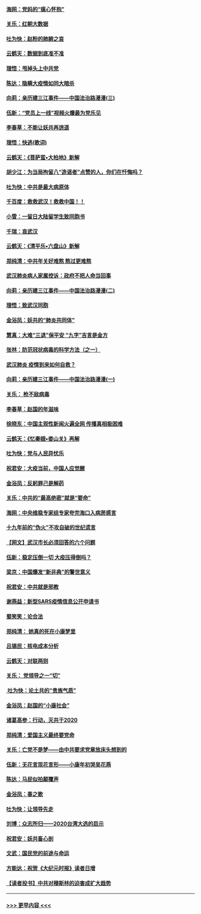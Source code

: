 #### [海网：党妈的“瘟心怀抱”](../pages/nsc993/n11840740.md?t=02031431) 
#### [关乐：红朝大数据](../pages/nsc993/n11840675.md?t=02031431) 
#### [吐为快：赵粉的肺腑之哀](../pages/nsc993/n11840618.md?t=02031431) 
#### [云鹤天：数据到底准不准](../pages/nsc993/n11840325.md?t=02031431) 
#### [理悟：甩掉头上中共党](../pages/nsc993/n11838826.md?t=02031431) 
#### [陈达：隐瞒大疫情如同大暗杀](../pages/nsc993/n11838771.md?t=02031431) 
#### [向莉：亲历建三江事件——中国法治路漫漫(三)](../pages/nsc993/n11831825.md?t=02031431) 
#### [伍新：“党员上一线”视频火爆最为党乐见](../pages/nsc993/n11838200.md?t=02031431) 
#### [李春草：不能让妖共再逍遥](../pages/nsc993/n11838102.md?t=02031431) 
#### [理悟：快逃(歌词)](../pages/nsc993/n11838083.md?t=02031431) 
#### [云鹤天：《菩萨蛮▪大柏地》新解](../pages/nsc993/n11838059.md?t=02031431) 
#### [胡少江：为当局拘留八“造谣者”点赞的人，你们在忏悔吗？](../pages/nsc993/n11836801.md?t=02031431) 
#### [吐为快：中共是最大病原体](../pages/nsc993/n11836748.md?t=02031431) 
#### [千百度：救救武汉！救救中国！！](../pages/nsc993/n11836145.md?t=02031431) 
#### [小雪：一留日大陆留学生致同胞书](../pages/nsc993/n11834624.md?t=02031431) 
#### [千瑞：哀武汉](../pages/nsc993/n11833647.md?t=02031431) 
#### [云鹤天：《清平乐▪六盘山》新解](../pages/nsc993/n11833611.md?t=02031431) 
#### [郑纯清：中共年关好难熬 熬过更难熬](../pages/nsc993/n11833489.md?t=02031431) 
#### [武汉肺炎病人家属控诉：政府不把人命当回事](../pages/nsc993/n11833205.md?t=02031431) 
#### [向莉：亲历建三江事件——中国法治路漫漫(二)](../pages/nsc993/n11829102.md?t=02031431) 
#### [理悟：致武汉同胞](../pages/nsc993/n11831522.md?t=02031431) 
#### [金浴凤：妖共的“肺炎共同体”](../pages/nsc993/n11829448.md?t=02031431) 
#### [慧真：大难“三退”保平安 “九字”吉言是金方](../pages/nsc993/n11829501.md?t=02031431) 
#### [张林：防范冠状病毒的科学方法（之一）](../pages/nsc993/n11828618.md?t=02031431) 
#### [武汉肺炎 疫情到来如何自救？](../pages/nsc993/n11827632.md?t=02031431) 
#### [向莉：亲历建三江事件——中国法治路漫漫(一)](../pages/nsc993/n11827190.md?t=02031431) 
#### [关乐： 枪不敌病毒](../pages/nsc993/n11826746.md?t=02031431) 
#### [李春草：赵国的年滋味](../pages/nsc993/n11826321.md?t=02031431) 
#### [徐晓东：中国主观性新闻火遍全网 传播真相极困难](../pages/nsc993/n11826508.md?t=02031431) 
#### [云鹤天：《忆秦娥▪娄山关》再解](../pages/nsc993/n11824682.md?t=02031431) 
#### [吐为快：党与人民异忧乐](../pages/nsc993/n11824660.md?t=02031431) 
#### [祝君安：大疫当前，中国人应觉醒](../pages/nsc993/n11821946.md?t=02031431) 
#### [金浴凤：反躬罪己是解药](../pages/nsc993/n11820280.md?t=02031431) 
#### [关乐：中共的“最高绝密”就是“要命”](../pages/nsc993/n11816946.md?t=02031431) 
#### [海网：中央维稳专家组专家夸完海口入病房感言](../pages/nsc993/n11815138.md?t=02031431) 
#### [十九年前的“伪火”不攻自破的世纪谎言](../pages/nsc993/n11813238.md?t=02031431) 
#### [【网文】武汉市长必须回答的六个问题](../pages/nsc993/n11813848.md?t=02031431) 
#### [伍新：稳定压倒一切 大疫压得倒吗？](../pages/nsc993/n11812634.md?t=02031431) 
#### [梁京：中国爆发“新非典”的警世意义](../pages/nsc993/n11812554.md?t=02031431) 
#### [祝君安：中共就是邪教](../pages/nsc993/n11812431.md?t=02031431) 
#### [谢燕益：新型SARS疫情信息公开申请书](../pages/nsc993/n11808840.md?t=02031431) 
#### [蜀笑笑：论合法](../pages/nsc993/n11808064.md?t=02031431) 
#### [郑纯清： 她真的死在小康梦里](../pages/nsc993/n11806623.md?t=02031431) 
#### [吕锡民：核电成本分析](../pages/nsc993/n11806284.md?t=02031431) 
#### [云鹤天：对联两则](../pages/nsc993/n11805957.md?t=02031431) 
#### [关乐： 党领导之一“切”](../pages/nsc993/n11804505.md?t=02031431) 
#### [ 吐为快：论土共的“贵族气质”](../pages/nsc993/n11804490.md?t=02031431) 
#### [金浴凤：赵国的“小康社会”](../pages/nsc993/n11804452.md?t=02031431) 
#### [诸葛高参：行动，灭共于2020](../pages/nsc993/n11804120.md?t=02031431) 
#### [郑纯清：爱国主义最终要党命](../pages/nsc993/n11802197.md?t=02031431) 
#### [关乐：亡党不是梦——由中共要求党章放床头想到的](../pages/nsc993/n11802156.md?t=02031431) 
#### [伍新：无花言现花言形——小康年初哭吴花燕](../pages/nsc993/n11800044.md?t=02031431) 
#### [陈达：马屁似拍颠覆声](../pages/nsc993/n11800010.md?t=02031431) 
#### [金浴凤：春之歌](../pages/nsc993/n11797687.md?t=02031431) 
#### [吐为快：让领导先走](../pages/nsc993/n11797512.md?t=02031431) 
#### [刘博：众志所归——2020台湾大选的启示](../pages/nsc993/n11796878.md?t=02031431) 
#### [祝君安：妖共畜心剖](../pages/nsc993/n11794273.md?t=02031431) 
#### [文武：国民党的前途与命运](../pages/nsc993/n11794198.md?t=02031431) 
#### [方能达：祝贺《大纪元时报》读者日增](../pages/nsc993/n11793807.md?t=02031431) 
#### [【读者投书】中共对穆斯林的迫害成扩大趋势](../pages/nsc993/n11791371.md?t=02031431) 

----
#### [ >>> 更早内容 <<< ](../indexes/nsc993-earlier.md)
